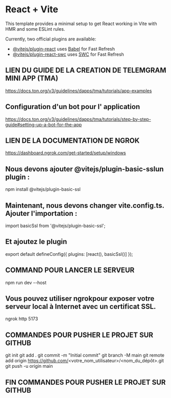 # React + Vite

This template provides a minimal setup to get React working in Vite with HMR and some ESLint rules.

Currently, two official plugins are available:

- [@vitejs/plugin-react](https://github.com/vitejs/vite-plugin-react/blob/main/packages/plugin-react/README.md) uses [Babel](https://babeljs.io/) for Fast Refresh
- [@vitejs/plugin-react-swc](https://github.com/vitejs/vite-plugin-react-swc) uses [SWC](https://swc.rs/) for Fast Refresh

## LIEN DU GUIDE DE LA CREATION DE TELEMGRAM MINI APP (TMA)
https://docs.ton.org/v3/guidelines/dapps/tma/tutorials/app-examples 

## Configuration d'un bot pour l' application
https://docs.ton.org/v3/guidelines/dapps/tma/tutorials/step-by-step-guide#setting-up-a-bot-for-the-app

## LIEN DE LA DOCUMENTATION DE NGROK
https://dashboard.ngrok.com/get-started/setup/windows

## Nous devons ajouter @vitejs/plugin-basic-sslun plugin :
npm install @vitejs/plugin-basic-ssl

## Maintenant, nous devons changer vite.config.ts. Ajouter l'importation :
import basicSsl from '@vitejs/plugin-basic-ssl';

## Et ajoutez le plugin
export default defineConfig({
   plugins: [react(), basicSsl()]
});

## COMMAND POUR LANCER LE SERVEUR
npm run dev --host

## Vous pouvez utiliser ngrokpour exposer votre serveur local à Internet avec un certificat SSL.
ngrok http 5173

## COMMANDES POUR PUSHER LE PROJET SUR GITHUB
git init
git add .
git commit -m "Initial commit"
git branch -M main
git remote add origin https://github.com/<votre_nom_utilisateur>/<nom_du_dépôt>.git
git push -u origin main
## FIN COMMANDES POUR PUSHER LE PROJET SUR GITHUB